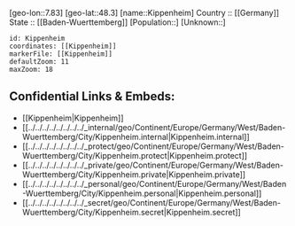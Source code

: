 ﻿---
location: [48.3,7.83] 
mapzoom: [7,12] 
mapmarker: city 
type: City
tags:
- geo/City


SpocWebEntityId: 31434
isDeleted: false
confidential: public

---
[geo-lon::7.83] 
[geo-lat::48.3] 
[name::Kippenheim] 
Country :: [[Germany]]  
State :: [[Baden-Wuerttemberg]] 
[Population::] 
[Unknown::] 


```leaflet
id: Kippenheim
coordinates: [[Kippenheim]] 
markerFile: [[Kippenheim]] 
defaultZoom: 11 
maxZoom: 18
```


## Confidential Links & Embeds: 
- [[Kippenheim|Kippenheim]]  
- [[../../../../../../../../_internal/geo/Continent/Europe/Germany/West/Baden-Wuerttemberg/City/Kippenheim.internal|Kippenheim.internal]] 
- [[../../../../../../../../_protect/geo/Continent/Europe/Germany/West/Baden-Wuerttemberg/City/Kippenheim.protect|Kippenheim.protect]] 
- [[../../../../../../../../_private/geo/Continent/Europe/Germany/West/Baden-Wuerttemberg/City/Kippenheim.private|Kippenheim.private]] 
- [[../../../../../../../../_personal/geo/Continent/Europe/Germany/West/Baden-Wuerttemberg/City/Kippenheim.personal|Kippenheim.personal]] 
- [[../../../../../../../../_secret/geo/Continent/Europe/Germany/West/Baden-Wuerttemberg/City/Kippenheim.secret|Kippenheim.secret]] 
